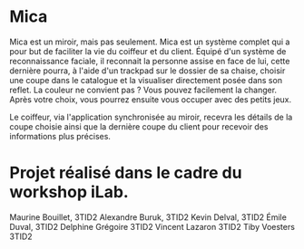 Mica
====


Mica est un miroir, mais pas seulement. Mica est un système complet qui a pour but de faciliter la vie du coiffeur et du client. 
Équipé d'un système de reconnaissance faciale, il reconnait la personne assise en face de lui, cette dernière pourra, 
à l'aide d'un trackpad sur le dossier de sa chaise, choisir une coupe dans le catalogue et la visualiser directement posée dans son reflet. 
La couleur ne convient pas ? Vous pouvez facilement la changer. Après votre choix, vous pourrez ensuite vous occuper avec des petits jeux. 

Le coiffeur, via l'application synchronisée au miroir, recevra les détails de la coupe choisie ainsi que la dernière coupe du client pour recevoir des informations plus précises.

Projet réalisé dans le cadre du workshop iLab.
==============================================

Maurine Bouillet, 3TID2
Alexandre Buruk, 3TID2
Kevin Delval, 3TID2
Émile Duval, 3TID2
Delphine Grégoire 3TID2
Vincent Lazaron 3TID2
Tiby Voesters 3TID2
